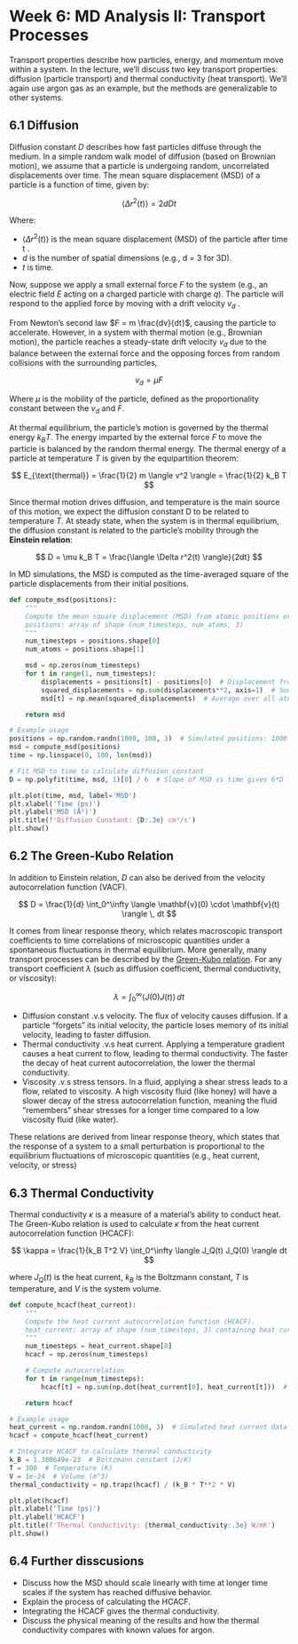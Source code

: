 # Week 6: MD Analysis II: Transport Processes

Transport properties describe how particles, energy, and momentum move within a system. In the lecture, we’ll discuss two key transport properties: diffusion (particle transport) and thermal conductivity (heat transport). We’ll again use argon gas as an example, but the methods are generalizable to other systems.

## 6.1 Diffusion

Diffusion constant $D$ describes how fast particles diffuse through the medium. In a simple random walk model of diffusion (based on Brownian motion), we assume that a particle is undergoing random, uncorrelated displacements over time. The mean square displacement (MSD) of a particle is a function of time, given by:

$$
\langle \Delta r^2(t) \rangle = 2d D t
$$

Where:

- $\langle \Delta r^2(t) \rangle$ is the mean square displacement (MSD) of the particle after time  t .
- $d$ is the number of spatial dimensions (e.g.,  d = 3  for 3D).
- $t$ is time.

Now, suppose we apply a small external force $F$ to the system (e.g., an electric field $E$ acting on a charged particle with charge $q$). The particle will respond to the applied force by moving with a drift velocity $v_d$ .

From Newton’s second law $F = m \frac{dv}{dt}$, causing the particle to accelerate. However, in a system with thermal motion (e.g., Brownian motion), the particle reaches a steady-state drift velocity $v_d$ due to the balance between the external force and the opposing forces from random collisions with the surrounding particles,

$$
v_d = \mu F
$$

Where $\mu$ is the mobility of the particle, defined as the proportionality constant between the $v_d$ and $F$.

At thermal equilibrium, the particle’s motion is governed by the thermal energy  $k_B T$. The energy imparted by the external force $F$ to move the particle is balanced by the random thermal energy. The thermal energy of a particle at temperature $T$  is given by the equipartition theorem:

$$
E_{\text{thermal}} = \frac{1}{2} m \langle v^2 \rangle = \frac{1}{2} k_B T
$$

Since thermal motion drives diffusion, and temperature is the main source of this motion, we expect the diffusion constant  D  to be related to temperature $T$. At steady state, when the system is in thermal equilibrium, the diffusion constant is related to the particle’s mobility through the **Einstein relation**:

$$
D = \mu k_B T = \frac{\langle \Delta r^2(t) \rangle}{2dt}
$$

In MD simulations, the MSD is computed as the time-averaged square of the particle displacements from their initial positions.

```python
def compute_msd(positions):
    """
    Compute the mean square displacement (MSD) from atomic positions over time.
    positions: array of shape (num_timesteps, num_atoms, 3)
    """
    num_timesteps = positions.shape[0]
    num_atoms = positions.shape[1]

    msd = np.zeros(num_timesteps)
    for t in range(1, num_timesteps):
        displacements = positions[t] - positions[0]  # Displacement from initial positions
        squared_displacements = np.sum(displacements**2, axis=1)  # Sum of squared displacements per atom
        msd[t] = np.mean(squared_displacements)  # Average over all atoms

    return msd

# Example usage
positions = np.random.randn(1000, 100, 3)  # Simulated positions: 1000 timesteps, 100 atoms in 3D
msd = compute_msd(positions)
time = np.linspace(0, 100, len(msd))

# Fit MSD to time to calculate diffusion constant
D = np.polyfit(time, msd, 1)[0] / 6  # Slope of MSD vs time gives 6*D for 3D system

plt.plot(time, msd, label='MSD')
plt.xlabel('Time (ps)')
plt.ylabel('MSD (Å²)')
plt.title(f'Diffusion Constant: {D:.3e} cm²/s')
plt.show()
```

## 6.2 The Green-Kubo Relation
In addition to Einstein relation, $D$ can also be derived from the velocity autocorrelation function (VACF).

$$
D = \frac{1}{d} \int_0^\infty \langle \mathbf{v}(0) \cdot \mathbf{v}(t) \rangle \, dt
$$

It comes from linear response theory, which relates macroscopic transport coefficients to time correlations of microscopic quantities under a spontaneous fluctuations in thermal equilibrium. More generally, many transport processes can be described by the [Green-Kubo relation](https://en.wikipedia.org/wiki/Green–Kubo_relations). For any transport coefficient $\lambda$ (such as diffusion coefficient, thermal conductivity, or viscosity):

$$
\lambda = \int_0^\infty \langle J(0) J(t) \rangle \, dt
$$

- Diffusion constant .v.s velocity. The flux of velocity causes diffusion. If a particle “forgets” its initial velocity, the particle loses memory of its initial velocity, leading to faster diffusion.
- Thermal conductivity .v.s heat current. Applying a temperature gradient causes a heat current to flow, leading to thermal conductivity. The faster the decay of heat current autocorrelation, the lower the thermal conductivity.
- Viscosity .v.s stress tensors. In a fluid, applying a shear stress leads to a flow, related to viscosity. A high viscosity fluid (like honey) will have a slower decay of the stress autocorrelation function, meaning the fluid “remembers” shear stresses for a longer time compared to a low viscosity fluid (like water).

These relations are derived from linear response theory, which states that the response of a system to a small perturbation is proportional to the equilibrium fluctuations of microscopic quantities (e.g., heat current, velocity, or stress)

## 6.3 Thermal Conductivity 
Thermal conductivity $\kappa$ is a measure of a material’s ability to conduct heat. The Green-Kubo relation is used to calculate $\kappa$ from the heat current autocorrelation function (HCACF):

$$
\kappa = \frac{1}{k_B T^2 V} \int_0^\infty \langle J_Q(t) J_Q(0) \rangle dt
$$

where $J_Q(t)$ is the heat current, $k_B$ is the Boltzmann constant,  $T$ is temperature, and $V$ is the system volume.


```python
def compute_hcacf(heat_current):
    """
    Compute the heat current autocorrelation function (HCACF).
    heat_current: array of shape (num_timesteps, 3) containing heat current at each time step
    """
    num_timesteps = heat_current.shape[0]
    hcacf = np.zeros(num_timesteps)

    # Compute autocorrelation
    for t in range(num_timesteps):
        hcacf[t] = np.sum(np.dot(heat_current[0], heat_current[t]))  # Dot product of heat current at t=0 and t

    return hcacf

# Example usage
heat_current = np.random.randn(1000, 3)  # Simulated heat current data (1000 timesteps, 3D)
hcacf = compute_hcacf(heat_current)

# Integrate HCACF to calculate thermal conductivity
k_B = 1.380649e-23  # Boltzmann constant (J/K)
T = 300  # Temperature (K)
V = 1e-24  # Volume (m^3)
thermal_conductivity = np.trapz(hcacf) / (k_B * T**2 * V)

plt.plot(hcacf)
plt.xlabel('Time (ps)')
plt.ylabel('HCACF')
plt.title(f'Thermal Conductivity: {thermal_conductivity:.3e} W/mK')
plt.show()
```

## 6.4 Further disscusions

- Discuss how the MSD should scale linearly with time at longer time scales if the system has reached diffusive behavior.
- Explain the process of calculating the HCACF.
- Integrating the HCACF gives the thermal conductivity.
- Discuss the physical meaning of the results and how the thermal conductivity compares with known values for argon.

